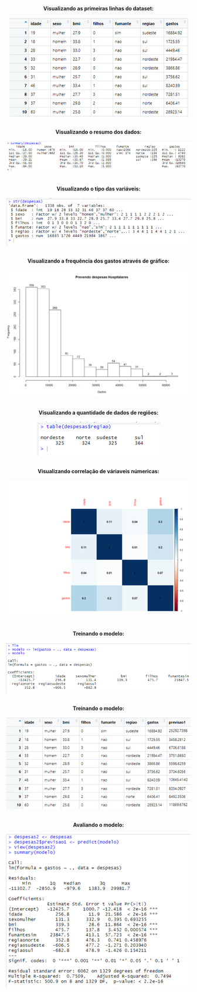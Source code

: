 <html>
<body>


<center>
 
<b>Visualizando as primeiras linhas do dataset:</b></br></br>
<img src="https://github.com/Wenceslau93/Data-Science-e-BI/blob/master/R/Prevendo%20Despesas%20Hospitalares/Dados.PNG?raw=true" alt="sometext"></br></br>

<b>Visualizando o resumo dos dados:</b></br></br>
<img src="https://github.com/Wenceslau93/Data-Science-e-BI/blob/master/R/Prevendo%20Despesas%20Hospitalares/summary.PNG?raw=true" alt="sometext"></br></br>

<b>Visualizando o tipo das variáveis:</b></br></br>
<img src="https://github.com/Wenceslau93/Data-Science-e-BI/blob/master/R/Prevendo%20Despesas%20Hospitalares/tipo.PNG?raw=true" alt="sometext"></br></br>

<b>Visualizando a frequência dos gastos através de gráfico:</b></br></br>
<img src="https://github.com/Wenceslau93/Data-Science-e-BI/blob/master/R/Prevendo%20Despesas%20Hospitalares/Rplot.png?raw=true" alt="sometext"></br></br>

<b>Visualizando a quantidade de dados de regiões:</b></br></br>
<img src="https://github.com/Wenceslau93/Data-Science-e-BI/blob/master/R/Prevendo%20Despesas%20Hospitalares/quantidade_dados_por_regiao.PNG?raw=true" alt="sometext"></br></br>

<b>Visualizando correlação de váriaveis númericas:</b></br></br>
<img src="https://github.com/Wenceslau93/Data-Science-e-BI/blob/master/R/Prevendo%20Despesas%20Hospitalares/Rplot01.png?raw=true" alt="sometext"></br></br>

<b>Treinando o modelo:</b></br></br>
<img src="https://github.com/Wenceslau93/Data-Science-e-BI/blob/master/R/Prevendo%20Despesas%20Hospitalares/treinamento.PNG?raw=true" alt="sometext"></br></br>

<b>Treinando o modelo:</b></br></br>
<img src="https://github.com/Wenceslau93/Data-Science-e-BI/blob/master/R/Prevendo%20Despesas%20Hospitalares/previsao.PNG?raw=true" alt="sometext"></br></br>

<b>Avaliando o modelo:</b></br></br>
<img src="https://github.com/Wenceslau93/Data-Science-e-BI/blob/master/R/Prevendo%20Despesas%20Hospitalares/avaliando_modelo.PNG?raw=true" alt="sometext"></br></br>


</body>
</html>
